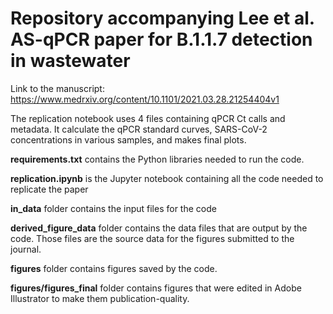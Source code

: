 # Repository accompanying Lee et al. AS-qPCR paper for B.1.1.7 detection in wastewater 

Link to the manuscript: https://www.medrxiv.org/content/10.1101/2021.03.28.21254404v1 

The replication notebook uses 4 files containing qPCR Ct calls and metadata. 
It calculate the qPCR standard curves, SARS-CoV-2 concentrations in various samples, and makes final plots. 

**requirements.txt** contains the Python libraries needed to run the code. 

**replication.ipynb** is the Jupyter notebook containing all the code needed to replicate the paper

**in_data** folder contains the input files for the code

**derived_figure_data** folder contains the data files that are output by the code. 
Those files are the source data for the figures submitted to the journal. 

**figures** folder contains figures saved by the code. 

**figures/figures_final** folder contains figures that were edited in Adobe Illustrator to make them publication-quality. 

